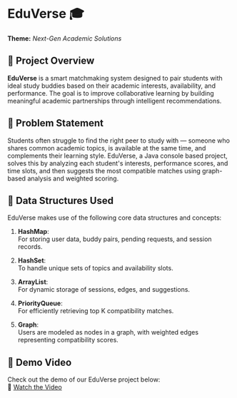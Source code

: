 # EduVerse 🎓  
**Theme:** *Next-Gen Academic Solutions*

## 🚀 Project Overview
**EduVerse** is a smart matchmaking system designed to pair students with ideal study buddies based on their academic interests, availability, and performance. The goal is to improve collaborative learning by building meaningful academic partnerships through intelligent recommendations.

## 🧠 Problem Statement
Students often struggle to find the right peer to study with — someone who shares common academic topics, is available at the same time, and complements their learning style. EduVerse, a Java console based project, solves this by analyzing each student's interests, performance scores, and time slots, and then suggests the most compatible matches using graph-based analysis and weighted scoring.

## 🧰 Data Structures Used
EduVerse makes use of the following core data structures and concepts:

1. **HashMap**:  
  For storing user data, buddy pairs, pending requests, and session records.

2. **HashSet**:  
  To handle unique sets of topics and availability slots.

3. **ArrayList**:  
  For dynamic storage of sessions, edges, and suggestions.

4. **PriorityQueue**:  
  For efficiently retrieving top K compatibility matches.

5. **Graph**:  
  Users are modeled as nodes in a graph, with weighted edges representing compatibility scores.

## 🎥 Demo Video
Check out the demo of our EduVerse project below:  
🔗 [Watch the Video](https://drive.google.com/file/d/1Ya80kFIeRHWpd5YlmbY32pvdkZ0yw9q8/view?usp=sharing)
